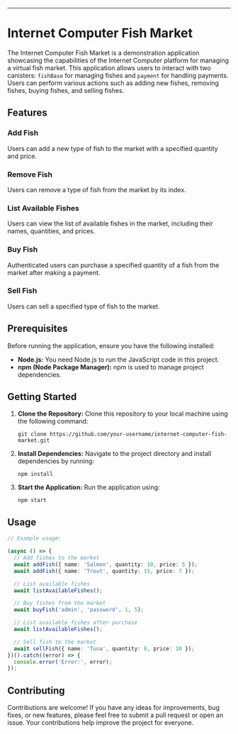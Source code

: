 
---

# Internet Computer Fish Market

The Internet Computer Fish Market is a demonstration application showcasing the capabilities of the Internet Computer platform for managing a virtual fish market. This application allows users to interact with two canisters: `fishBase` for managing fishes and `payment` for handling payments. Users can perform various actions such as adding new fishes, removing fishes, buying fishes, and selling fishes.

## Features

### Add Fish

Users can add a new type of fish to the market with a specified quantity and price.

### Remove Fish

Users can remove a type of fish from the market by its index.

### List Available Fishes

Users can view the list of available fishes in the market, including their names, quantities, and prices.

### Buy Fish

Authenticated users can purchase a specified quantity of a fish from the market after making a payment.

### Sell Fish

Users can sell a specified type of fish to the market.

## Prerequisites

Before running the application, ensure you have the following installed:

- **Node.js:** You need Node.js to run the JavaScript code in this project.
- **npm (Node Package Manager):** npm is used to manage project dependencies.

## Getting Started

1. **Clone the Repository:** Clone this repository to your local machine using the following command:
   ```
   git clone https://github.com/your-username/internet-computer-fish-market.git
   ```

2. **Install Dependencies:** Navigate to the project directory and install dependencies by running:
   ```
   npm install
   ```

3. **Start the Application:** Run the application using:
   ```
   npm start
   ```

## Usage

```typescript
// Example usage:

(async () => {
  // Add fishes to the market
  await addFish({ name: 'Salmon', quantity: 10, price: 5 });
  await addFish({ name: 'Trout', quantity: 15, price: 7 });

  // List available fishes
  await listAvailableFishes();

  // Buy fishes from the market
  await buyFish('admin', 'password', 1, 5);

  // List available fishes after purchase
  await listAvailableFishes();

  // Sell fish to the market
  await sellFish({ name: 'Tuna', quantity: 8, price: 10 });
})().catch((error) => {
  console.error('Error:', error);
});
```

## Contributing

Contributions are welcome! If you have any ideas for improvements, bug fixes, or new features, please feel free to submit a pull request or open an issue. Your contributions help improve the project for everyone.


